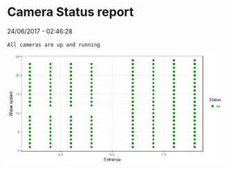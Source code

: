 Camera Status report
================
24/06/2017 - 02:46:28

    All cameras are up and running

![](camreport_files/figure-markdown_github/unnamed-chunk-2-1.png)
